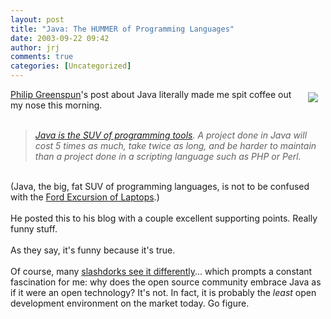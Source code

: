 ```yaml
---
layout: post
title: "Java: The HUMMER of Programming Languages"
date: 2003-09-22 09:42
author: jrj
comments: true
categories: [Uncategorized]
---
```

<img src="http://www.jrj.org/Hummer.jpg" align="right" hspace="12" vspace="5" /><a href="http://philip.greenspun.com/">Philip Greenspun</a>'s post about Java literally made me spit coffee out my nose this morning.
<br />
<br />*<blockquote><a href="http://blogs.law.harvard.edu/philg/2003/09/20#a1762" target="_blank">Java is the SUV of programming tools</a>. A project done in Java will cost 5 times as much, take twice as long, and be harder to maintain than a project done in a scripting language such as PHP or Perl.</blockquote>*
<br />(Java, the big, fat SUV of programming languages, is not to be confused with the <a href="http://www.apple.com/powerbook/index17.html" target="_blank">Ford Excursion of Laptops</a>.)
<br />
<br />He posted this to his blog with a couple excellent supporting points. Really funny stuff.
<br />
<br />As they say, it's funny because it's true.
<br />
<br />Of course, many <a href="http://developers.slashdot.org/developers/03/09/22/1054200.shtml?tid=108&amp;tid=126&amp;tid=156" target="_blank">slashdorks see it differently</a>... which prompts a constant fascination for me: why does the open source community embrace Java as if it were an open technology? It's not. In fact, it is probably the *least* open development environment on the market today. Go figure.
